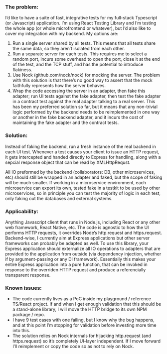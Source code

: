 

### The problem:
I’d like to have a suite of fast, integrative tests for my full-stack Typescript (or Javascript) application. I’m using React Testing Library and I’m testing the whole app (or whole microfrontend or whatever), but I’d also like to cover my integration with my backend. My options are:

1) Run a single server shared by all tests. This means that all tests share the same data, so they aren’t isolated from each other.
2) Run a separate server for each tests. This requires me to select a random port, incurs some overhead to open the port, close it at the end of the test, and the TCP stuff, and has the potential to introduce flakiness.
3) Use Nock (github.com/nock/nock) for mocking the server. The problem with this solution is that there’s no good way to assert that the mock faithfully represents how the server behaves. 
4) Wrap the code accessing the server in an adapter, then fake this adapter; run UI tests against the fake adapter, then test the fake adapter in a contract test against the real adapter talking to a real server. This has been my preferred solution so far, but it means that any non-trivial logic performed by the backend needs to be reimplemented in one way or another in the fake backend adapter, and it incurs the cost of maintaining the fake adapter and the contract tests.

### Solution:
Instead of faking the backend, run a fresh instance of the real backend in each UI test. Whenever a test causes your client to issue an HTTP request, it gets intercepted 
and handed directly to Express for handling, along with a sepcial response object that can be read by XMLHttpRequst.

All IO preformed by the backend (collaborators: DB, other microservices, etc) should still be wrapped in an adapter and faked, but the scope of faking will be much smaller. 
If working in a microservice environment, each microservice can export its own, tested fake in a testkit to be used by other microservices, so in principle you can test 
the majority of logic in each test, only faking out the databases and external systems. 

### Applicability:
Anything Javascript client that runs in Node.js, including React or any other web framework, React Native, etc. 
The code is agnostic to how the UI performs HTTP requests, it overrides Node’s http.request and https.request. 
Backend-wise, I currently aim at Express applications but other server frameworks can probably be adapted as well. 
To use this library, your Express application should externalize all IO operations to adapters that are provided 
to the application from outside (via dependency injection, whether if by argument-passing or any DI framework). 
Essentially this makes your entire Express application into a pure function, that can be invoked in response
to the overriden HTTP request and produce a referencially transparent response.

### Known issues:
* The code currently lives as a PoC inside my playground / reference TS/React project. If and when I get enough validation that this should be a stand-alone library, I will move the HTTP bridge to its own NPM package / repo.
* I have 9 test cases with one failing, but I know why the bug happens, and at this point I’m stopping for validation before investing more time into this.
* The solution relies on Nock internals for hijacking http.request (and https.request) so it’s completely UI-layer independent. If I move forward I’ll reimplement or copy the code so as not to rely on Nock.
